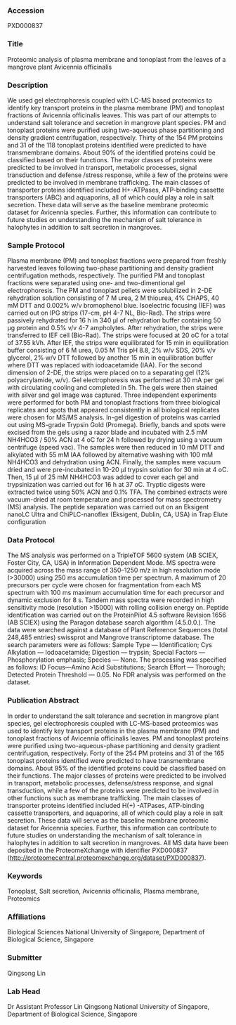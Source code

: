 ### Accession
PXD000837

### Title
Proteomic analysis of plasma membrane and tonoplast from the leaves of a mangrove plant Avicennia officinalis

### Description
We used gel electrophoresis coupled with LC-MS based proteomics to identify key transport proteins in the plasma membrane (PM) and tonoplast fractions of Avicennia officinalis leaves. This was part of our attempts to understand salt tolerance and secretion in mangrove plant species. PM and tonoplast proteins were purified using two-aqueous phase partitioning and density gradient centrifugation, respectively. Thirty of the 154 PM proteins and 31 of the 118 tonoplast proteins identified were predicted to have transmembrane domains. About 90% of the identified proteins could be classified based on their functions. The major classes of proteins were predicted to be involved in transport, metabolic processes, signal transduction and defense /stress response, while a few of the proteins were predicted to be involved in membrane trafficking. The main classes of transporter proteins identified included H+-ATPases, ATP-binding cassette transporters (ABC) and aquaporins, all of which could play a role in salt secretion. These data will serve as the baseline membrane proteomic dataset for Avicennia species. Further, this information can contribute to future studies on understanding the mechanism of salt tolerance in halophytes in addition to salt secretion in mangroves.

### Sample Protocol
Plasma membrane (PM) and tonoplast fractions were prepared from freshly harvested leaves following two-phase partitioning and density gradient centrifugation methods, respectively. The purified PM and tonoplast fractions were separated using one- and two-dimentional gel electrophoresis. The PM and tonoplast pellets were solubilized in 2-DE rehydration solution consisting of 7 M urea, 2 M thiourea, 4% CHAPS, 40 mM DTT and 0.002% w/v bromophenol blue. Isoelectric focusing (IEF) was carried out on IPG strips (17-cm, pH 4-7 NL, Bio-Rad). The strips were passively rehydrated for 16 h in 340 µl of rehydration buffer containing 50 µg protein and 0.5% v/v 4-7 ampholytes. After rehydration, the strips were transferred to IEF cell (Bio-Rad). The strips were focused at 20 oC for a total of 37.55 kVh. After IEF, the strips were equilibrated for 15 min in equilibration buffer consisting of 6 M urea, 0.05 M Tris pH 8.8, 2% w/v SDS, 20% v/v glycerol, 2% w/v DTT followed by another 15 min in equilibration buffer where DTT was replaced with iodoacetamide (IAA). For the second dimension of 2-DE, the strips were placed on to a separating gel (12% polyacrylamide, w/v). Gel electrophoresis was performed at 30 mA per gel with circulating cooling and completed in 5h. The gels were then stained with silver and gel image was captured. Three independent experiments were performed for both PM and tonoplast fractions from three biological replicates and spots that appeared consistently in all biological replicates were chosen for MS/MS analysis. In-gel digestion of proteins was carried out using MS-grade Trypsin Gold (Promega). Briefly, bands and spots were excised from the gels using a razor blade and incubated with 2.5 mM NH4HCO3 / 50% ACN at 4 oC for 24 h followed by drying using a vacuum centrifuge (speed vac). The samples were then reduced in 10 mM DTT and alkylated with 55 mM IAA followed by alternative washing with 100 mM NH4HCO3 and dehydration using ACN. Finally, the samples were vacuum dried and were pre-incubated in 10-20 µl trypsin solution for 30 min at 4 oC. Then, 15 µl of 25 mM NH4HCO3 was added to cover each gel and trypsinization was carried out for 16 h at 37 oC. Tryptic digests were extracted twice using 50% ACN and 0.1% TFA. The combined extracts were vacuum-dried at room temperature and processed for mass spectrometry (MS) analysis. The peptide separation was carried out on an Eksigent nanoLC Ultra and ChiPLC-nanoflex (Eksigent, Dublin, CA, USA) in Trap Elute configuration

### Data Protocol
The MS analysis was performed on a TripleTOF 5600 system (AB SCIEX, Foster City, CA, USA) in Information Dependent Mode. MS spectra were acquired across the mass range of 350–1250 m/z in high resolution mode (>30000) using 250 ms accumulation time per spectrum. A maximum of 20 precursors per cycle were chosen for fragmentation from each MS spectrum with 100 ms maximum accumulation time for each precursor and dynamic exclusion for 8 s. Tandem mass spectra were recorded in high sensitivity mode (resolution >15000) with rolling collision energy on. Peptide identification was carried out on the ProteinPilot 4.5 software Revision 1656 (AB SCIEX) using the Paragon database search algorithm (4.5.0.0.). The data were searched against a database of Plant Reference Sequences (total 248,485 entries) swissprot and Mangrove transcriptome database.  The search parameters were as follows: Sample Type — Identification; Cys Alkylation — Iodoacetamide; Digestion — trypsin; Special Factors — Phosphorylation emphasis; Species — None. The processing was specified as follows: ID Focus—Amino Acid Substitutions; Search Effort — Thorough; Detected Protein Threshold — 0.05. No FDR analysis was performed on the dataset.

### Publication Abstract
In order to understand the salt tolerance and secretion in mangrove plant species, gel electrophoresis coupled with LC-MS-based proteomics was used to identify key transport proteins in the plasma membrane (PM) and tonoplast fractions of Avicennia officinalis leaves. PM and tonoplast proteins were purified using two-aqueous-phase partitioning and density gradient centrifugation, respectively. Forty of the 254 PM proteins and 31 of the 165 tonoplast proteins identified were predicted to have transmembrane domains. About 95% of the identified proteins could be classified based on their functions. The major classes of proteins were predicted to be involved in transport, metabolic processes, defense/stress response, and signal transduction, while a few of the proteins were predicted to be involved in other functions such as membrane trafficking. The main classes of transporter proteins identified included H(+) -ATPases, ATP-binding cassette transporters, and aquaporins, all of which could play a role in salt secretion. These data will serve as the baseline membrane proteomic dataset for Avicennia species. Further, this information can contribute to future studies on understanding the mechanism of salt tolerance in halophytes in addition to salt secretion in mangroves. All MS data have been deposited in the ProteomeXchange with identifier PXD000837 (http://proteomecentral.proteomexchange.org/dataset/PXD000837).

### Keywords
Tonoplast, Salt secretion, Avicennia officinalis, Plasma membrane, Proteomics

### Affiliations
Biological Sciences
National University of Singapore, Department of Biological Science, Singapore

### Submitter
Qingsong Lin

### Lab Head
Dr Assistant Professor Lin Qingsong
National University of Singapore, Department of Biological Science, Singapore


